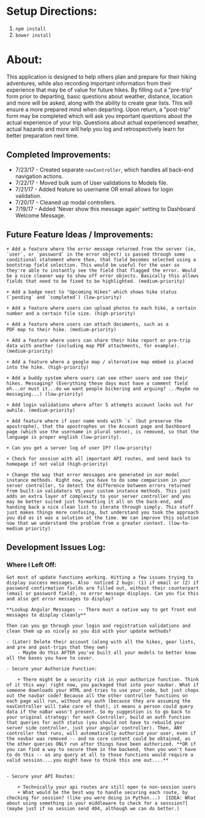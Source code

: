 # Setup Directions:
1. `npm install`
2. `bower install`


# About:

This application is designed to help others plan and prepare for their hiking adventures, while also recording important information from their experience that may be of value for future hikes. By filling out a "pre-trip" form prior to departing, basic questions about weather, distance, location and more will be asked, along with the ability
to create gear lists. This will ensure a more prepared mind when departing. Upon return, a "post-trip" form may be completed which will ask you important questions about the actual experience of your trip. Questions about actual experienced weather, actual hazards and more will help you log and retrospectively learn for better preparation next time.

## Completed Improvements:

+ 7/23/17 - Created separate `navController`, which handles all back-end navigation actions.
+ 7/22/17 - Moved bulk sum of User validations to Models file.
+ 7/21/17 - Added feature so username OR email allows for login validation.
+ 7/20/17 - Cleaned up modal controllers.
+ 7/19/17 - Added 'Never show this message again' setting to Dashboard Welcome Message.

## Future Feature Ideas / Improvements:

	+ Add a feature where the error message returned from the server (ie, `user`, or `password` in the error object) is passed through some conditional statement where then, that field becomes selected using a bootstrap field selection. This would be useful for the user so they're able to instantly see the field that flagged the error. Would be a nice cleaner way to show off error objects. Basically this allows fields that need to be fixed to be highlighted. (medium-priority)

	+ Add a badge next to "Upcoming Hikes" which shows hike status (`pending` and `completed`) (low-priority)

	+ Add a feature where users can upload photos to each hike, a certain number and a certain file size. (high-priority)

	+ Add a feature where users can attach documents, such as a
	PDF map to their hike. (medium-priority)

	+ Add a feature where users can share their hike report or pre-trip data with another (including map PDF attachments, for example). (medium-priority)

	+ Add a feature where a google map / alternative map embed is placed
	into the hike. (high-priority)

	+ Add a buddy system where users can see other users and see their hikes. Messaging? (Everything these days must have a comment field eh...or must it...do we want people bickering and arguing? ...Maybe no messaging...) (low-priority)

	+ Add login validations where after 5 attempts account locks out for awhile. (medium-priority)

	+ Add feature where if user name ends with `s` (but preserve the apostrophe), that the apostrophes on the Account page and Dashboard page (which use the username in plural sense), is removed, so that the language is proper english (low-priority).

	+ Can you get a server log of user IP? (low-priority)

	+ Check for session with all important API routes, and send back to homepage if not valid (high-priority)

	+ Change the way that error messages are generated in our model instance methods. Right now, you have to do some comparison in your server controller, to detect the difference between errors returned from built-in validators VS your custom instance methods. This just adds an extra layer of complexity to your server controller and you may be better suited just formatting it all on the back-end, and handing back a nice clean list to iterate through simply. This stuff just makes things more confusing, but understand you took the approach you did as it was a solution at the time. We can improve this solution now that we understand the problem from a greater context. (low-to-medium priority)



## Development Issues Log:


### Where I Left Off:

	Got most of update functions working. Hitting a few issues trying to display success messages. Also  noticed 2 bugs: (1) if email or (2) if password confirmation fields are filled out, without their counterpart (email or password field), no error message displays. Can you fix this and also get error messages to display?

	**Lookup Angular Messages -- There must a native way to get front end messages to display cleanly**

	Then can you go through your login and registration validations and clean them up as nicely as you did with your update methods?

	- (Later) Delete their account (along with all the hikes, gear lists, and pre and post-trips that they own)
		- Maybe do this AFTER you've built all your models to better know all the bases you have to cover.

	- Secure your Authorize Function:

		+ There might be a security risk in your authorize function. Think of it this way: right now, you packaged that into your navbar. What if someone downloads your HTML and tries to use your code, but just chops out the navbar code? Because all the other controller functions on each page will run, without any auth (because they are assuming the navController will take care of that), it means a person could query data if the naBar wasn't present. So my suggestion is to go back to your original strategy: for each Controller, build an auth function that queries for auth status (you should not have to rebuild your server side controller, just your angular controller). Then, ANY controller that runs, will automatically authorize your user, even if the navbar was removed -- and no core content could be obtained, as the other queries ONLY run after things have been authorized. **OR if you can find a way to secure them in the backend, then you won't have to do this -- as any query at all to those functions would require a valid session....you might have to think this one out....**


	- Secure your API Routes:

		+ Technically your api routes are still open to non-session users
		+ What would be the best way to handle securing each route, by checking for session? (like you were doing in Python...)  [IDEA: What about using something in your middleware to check for a sesssion?] (maybe just if no session send 404, although we can do better.)
